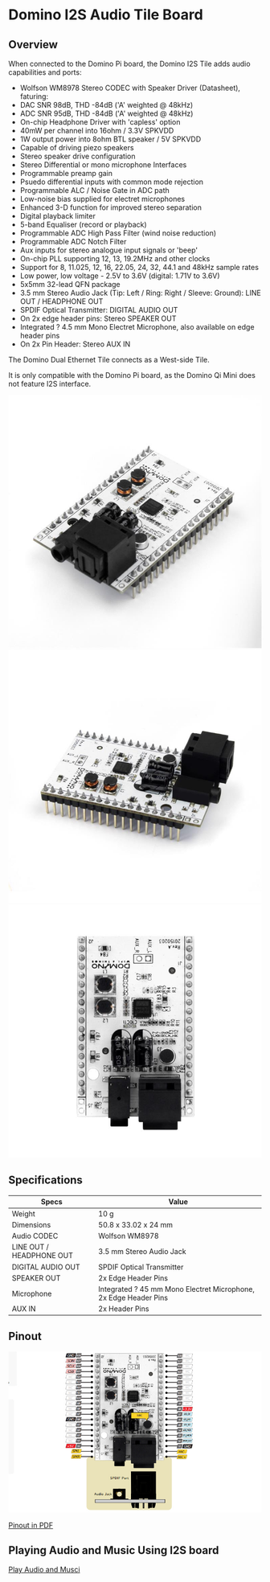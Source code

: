 ﻿Domino I2S Audio Tile Board
======================

Overview
-------------
When connected to the Domino Pi board, the Domino I2S Tile adds audio capabilities and ports:

  * Wolfson WM8978 Stereo CODEC with Speaker Driver (Datasheet), faturing:
  * DAC SNR 98dB, THD -84dB ('A' weighted @ 48kHz)
  * ADC SNR 95dB, THD -84dB ('A' weighted @ 48kHz)
  * On-chip Headphone Driver with 'capless' option
  * 40mW per channel into 16ohm / 3.3V SPKVDD
  * 1W output power into 8ohm BTL speaker / 5V SPKVDD
  * Capable of driving piezo speakers
  * Stereo speaker drive configuration
  * Stereo Differential or mono microphone Interfaces
  * Programmable preamp gain
  * Psuedo differential inputs with common mode rejection
  * Programmable ALC / Noise Gate in ADC path
  * Low-noise bias supplied for electret microphones
  * Enhanced 3-D function for improved stereo separation
  * Digital playback limiter
  * 5-band Equaliser (record or playback)
  * Programmable ADC High Pass Filter (wind noise reduction)
  * Programmable ADC Notch Filter
  * Aux inputs for stereo analogue input signals or 'beep'
  * On-chip PLL supporting 12, 13, 19.2MHz and other clocks
  * Support for 8, 11.025, 12, 16, 22.05, 24, 32, 44.1 and 48kHz sample rates
  * Low power, low voltage - 2.5V to 3.6V (digital: 1.71V to 3.6V)
  * 5x5mm 32-lead QFN package
  * 3.5 mm Stereo Audio Jack (Tip: Left / Ring: Right / Sleeve: Ground): LINE OUT / HEADPHONE OUT
  * SPDIF Optical Transmitter: DIGITAL AUDIO OUT
  * On 2x edge header pins: Stereo SPEAKER OUT
  * Integrated ? 4.5 mm Mono Electret Microphone, also available on edge header pins
  * On 2x Pin Header: Stereo AUX IN

The Domino Dual Ethernet Tile connects as a West-side Tile.

It is only compatible with the Domino Pi board, as the Domino Qi Mini does not feature I2S interface.

![I2S board](src/i2s1.jpg)
![I2S board](src/i2s2.jpg)
![I2S board](src/i2s3.jpg)

Specifications
--------------------

| Specs | Value |
|-----------------|-------------------|
|Weight	 | 10 g | 
|Dimensions	| 50.8 x 33.02 x 24 mm | 
|Audio CODEC	|  Wolfson WM8978 | 
|LINE OUT / HEADPHONE OUT	|  3.5 mm Stereo Audio Jack | 
|DIGITAL AUDIO OUT	 |  SPDIF Optical Transmitter | 
|SPEAKER OUT	|  2x Edge Header Pins | 
|Microphone	|  Integrated ? 45 mm Mono Electret Microphone,  2x Edge Header Pins | 
|AUX IN	| 2x Header Pins | 

Pinout
----------------

![I2S Pinout](src/i2s_pinout.jpg)

[Pinout in PDF](src/Domino-I2S-Pinout.pdf)


Playing Audio and Music Using I2S board
-----------------------------------------------------------

[Play Audio and Musci](audio.md)